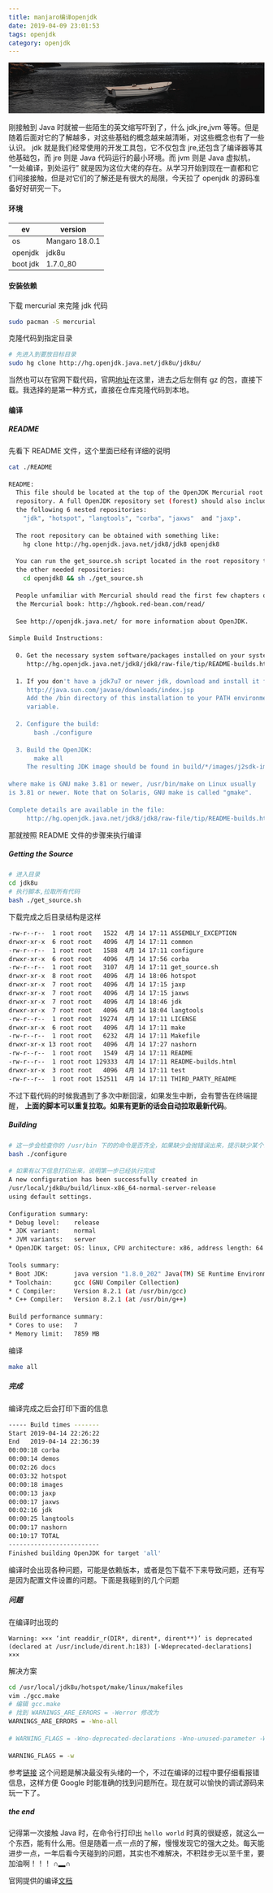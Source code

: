 ```yaml
---
title: manjaro编译openjdk
date: 2019-04-09 23:01:53
tags: openjdk
category: openjdk
---
```


![](manjaro编译openjdk/openjdk.png)

刚接触到 Java 时就被一些陌生的英文缩写吓到了，什么 jdk,jre,jvm 等等。但是随着后面对它的了解越多，对这些基础的概念越来越清晰，对这些概念也有了一些认识。 jdk 就是我们经常使用的开发工具包，它不仅包含 jre,还包含了编译器等其他基础包，而 jre 则是 Java 代码运行的最小环境。而 jvm 则是 Java 虚拟机， “一处编译，到处运行” 就是因为这位大佬的存在。从学习开始到现在一直都和它们间接接触，但是对它们的了解还是有很大的局限，今天拉了 openjdk 的源码准备好好研究一下。

<!-- more -->
#### 环境

|    ev  |  version    |   
| ---- | ---- |    
|    os  |  Mangaro 18.0.1    |       
|    openjdk  |    jdk8u  |      
|boot jdk| 1.7.0_80|



#### 安装依赖

下载 mercurial 来克隆 jdk 代码

``` bash
sudo pacman -S mercurial

```

克隆代码到指定目录
``` bash
# 先进入到要放目标目录
sudo hg clone http://hg.openjdk.java.net/jdk8u/jdk8u/
```
当然也可以在官网下载代码，官网[地址](http://hg.openjdk.java.net/jdk8u/jdk8u/)在这里，进去之后左侧有 gz 的包，直接下载。我选择的是第一种方式，直接在仓库克隆代码到本地。

#### 编译

##### README
先看下 README 文件，这个里面已经有详细的说明
``` bash
cat ./README

README:
  This file should be located at the top of the OpenJDK Mercurial root
  repository. A full OpenJDK repository set (forest) should also include
  the following 6 nested repositories:
    "jdk", "hotspot", "langtools", "corba", "jaxws"  and "jaxp".

  The root repository can be obtained with something like:
    hg clone http://hg.openjdk.java.net/jdk8/jdk8 openjdk8
  
  You can run the get_source.sh script located in the root repository to get
  the other needed repositories:
    cd openjdk8 && sh ./get_source.sh

  People unfamiliar with Mercurial should read the first few chapters of
  the Mercurial book: http://hgbook.red-bean.com/read/

  See http://openjdk.java.net/ for more information about OpenJDK.

Simple Build Instructions:
  
  0. Get the necessary system software/packages installed on your system, see
     http://hg.openjdk.java.net/jdk8/jdk8/raw-file/tip/README-builds.html

  1. If you don't have a jdk7u7 or newer jdk, download and install it from
     http://java.sun.com/javase/downloads/index.jsp
     Add the /bin directory of this installation to your PATH environment
     variable.

  2. Configure the build:
       bash ./configure
  
  3. Build the OpenJDK:
       make all
     The resulting JDK image should be found in build/*/images/j2sdk-image

where make is GNU make 3.81 or newer, /usr/bin/make on Linux usually
is 3.81 or newer. Note that on Solaris, GNU make is called "gmake".

Complete details are available in the file:
     http://hg.openjdk.java.net/jdk8/jdk8/raw-file/tip/README-builds.html

```
那就按照 README 文件的步骤来执行编译

##### Getting the Source
``` bash
# 进入目录
cd jdk8u
# 执行脚本,拉取所有代码
bash ./get_source.sh

```
下载完成之后目录结构是这样
``` bash 
-rw-r--r--  1 root root   1522  4月 14 17:11 ASSEMBLY_EXCEPTION
drwxr-xr-x  6 root root   4096  4月 14 17:11 common
-rw-r--r--  1 root root   1588  4月 14 17:11 configure
drwxr-xr-x  6 root root   4096  4月 14 17:56 corba
-rw-r--r--  1 root root   3107  4月 14 17:11 get_source.sh
drwxr-xr-x  8 root root   4096  4月 14 18:06 hotspot
drwxr-xr-x  7 root root   4096  4月 14 17:15 jaxp
drwxr-xr-x  7 root root   4096  4月 14 17:15 jaxws
drwxr-xr-x  7 root root   4096  4月 14 18:46 jdk
drwxr-xr-x  7 root root   4096  4月 14 18:04 langtools
-rw-r--r--  1 root root  19274  4月 14 17:11 LICENSE
drwxr-xr-x  6 root root   4096  4月 14 17:11 make
-rw-r--r--  1 root root   6232  4月 14 17:11 Makefile
drwxr-xr-x 13 root root   4096  4月 14 17:27 nashorn
-rw-r--r--  1 root root   1549  4月 14 17:11 README
-rw-r--r--  1 root root 129333  4月 14 17:11 README-builds.html
drwxr-xr-x  3 root root   4096  4月 14 17:11 test
-rw-r--r--  1 root root 152511  4月 14 17:11 THIRD_PARTY_README

```
不过下载代码的时候我遇到了多次中断回滚，如果发生中断，会有警告在终端提醒， **上面的脚本可以重复拉取。如果有更新的话会自动拉取最新代码**。

##### Building
``` bash 
# 这一步会检查你的 /usr/bin 下的的命令是否齐全，如果缺少会抛错误出来，提示缺少某个命令，只需要安装再次执行就好
bash ./configure

# 如果有以下信息打印出来，说明第一步已经执行完成
A new configuration has been successfully created in
/usr/local/jdk8u/build/linux-x86_64-normal-server-release
using default settings.

Configuration summary:
* Debug level:    release
* JDK variant:    normal
* JVM variants:   server
* OpenJDK target: OS: linux, CPU architecture: x86, address length: 64

Tools summary:
* Boot JDK:       java version "1.8.0_202" Java(TM) SE Runtime Environment (build 1.8.0_202-b08) Java HotSpot(TM) 64-Bit Server VM (build 25.202-b08, mixed mode)  (at /usr/lib/jvm/default)
* Toolchain:      gcc (GNU Compiler Collection)
* C Compiler:     Version 8.2.1 (at /usr/bin/gcc)
* C++ Compiler:   Version 8.2.1 (at /usr/bin/g++)

Build performance summary:
* Cores to use:   7
* Memory limit:   7859 MB

```
编译

``` bash
make all
```

##### 完成

编译完成之后会打印下面的信息
``` bash
----- Build times -------
Start 2019-04-14 22:26:22
End   2019-04-14 22:36:39
00:00:18 corba
00:00:14 demos
00:02:26 docs
00:03:32 hotspot
00:00:18 images
00:00:13 jaxp
00:00:17 jaxws
00:02:16 jdk
00:00:25 langtools
00:00:17 nashorn
00:10:17 TOTAL
-------------------------
Finished building OpenJDK for target 'all'
```
编译时会出现各种问题，可能是依赖版本，或者是包下载不下来导致问题，还有写是因为配置文件设置的问题。下面是我碰到的几个问题

##### 问题

在编译时出现的 

```
Warning: ××× ‘int readdir_r(DIR*, dirent*, dirent**)’ is deprecated (declared at /usr/include/dirent.h:183) [-Wdeprecated-declarations] ×××
```
解决方案
``` bash
cd /usr/local/jdk8u/hotspot/make/linux/makefiles
vim ./gcc.make
# 编辑 gcc.make
# 找到 WARNINGS_ARE_ERRORS = -Werror 修改为
WARNINGS_ARE_ERRORS = -Wno-all

# WARNING_FLAGS = -Wno-deprecated-declarations -Wno-unused-parameter -Wno-sign-compare -Wno-error 修改为

WARNING_FLAGS = -w

```
参考[链接](https://blog.csdn.net/desiyonan/article/details/80802066) 这个问题是解决最没有头绪的一个，不过在编译的过程中要仔细看报错信息，这样方便 Google 时能准确的找到问题所在。现在就可以愉快的调试源码来玩一下了。

##### the end
记得第一次接触 Java 时，在命令行打印出 `hello world` 时真的很疑惑，就这么一个东西，能有什么用。但是随着一点一点的了解，慢慢发现它的强大之处。每天能进步一点，一年后看今天碰到的问题，其实也不难解决，不积跬步无以至千里，要加油啊！！！  ∩▂∩

官网提供的编译[文档](http://hg.openjdk.java.net/jdk8/jdk8/raw-file/tip/README-builds.html)
